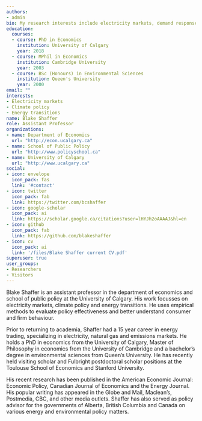 ```yaml
---
authors:
- admin
bio: My research interests include electricity markets, demand response, electric vehicles, and climate policy 
education:
  courses:
  - course: PhD in Economics
    institution: University of Calgary
    year: 2018
  - course: MPhil in Economics
    institution: Cambridge University
    year: 2003
  - course: BSc (Honours) in Environmental Sciences
    institution: Queen's University
    year: 2000
email: ""
interests:
- Electricity markets
- Climate policy
- Energy transitions
name: Blake Shaffer
role: Assistant Professor
organizations:
- name: Department of Economics
  url: "http://econ.ucalgary.ca"
- name: School of Public Policy
  url: "http://www.policyschool.ca"
- name: University of Calgary
  url: "http://www.ucalgary.ca"
social:
- icon: envelope
  icon_pack: fas
  link: '#contact'
- icon: twitter
  icon_pack: fab
  link: https://twitter.com/bcshaffer
- icon: google-scholar
  icon_pack: ai
  link: https://scholar.google.ca/citations?user=lHYJh2oAAAAJ&hl=en
- icon: github
  icon_pack: fab
  link: https://github.com/blakeshaffer
- icon: cv
  icon_pack: ai
  link: '/files/Blake Shaffer current CV.pdf'
superuser: true
user_groups:
- Researchers
- Visitors
---
```


Blake Shaffer is an assistant professor in the department of economics and school of public policy at the University of Calgary. His work focusses on electricity markets, climate policy and energy transitions. He uses empirical methods to evaluate policy effectiveness and better understand consumer and firm behaviour. 

Prior to returning to academia, Shaffer had a 15 year career in energy trading, specializing in electricity, natural gas and emissions markets. He holds a PhD in economics from the University of Calgary, Master of Philosophy in economics from the University of Cambridge and a bachelor’s degree in environmental sciences from Queen’s University. He has recently held visiting scholar and Fulbright postdoctoral scholar positions at the Toulouse School of Economics and Stanford University.

His recent research has been published in the American Economic Journal: Economic Policy, Canadian Journal of Economics and the Energy Journal. His popular writing has appeared in the Globe and Mail, Maclean’s, Postmedia, CBC, and other media outlets. Shaffer has also served as policy advisor for the governments of Alberta, British Columbia and Canada on various energy and environmental policy matters.

